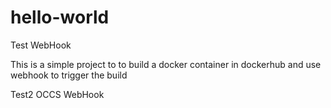 # hello-world 
Test WebHook

This is a simple project to to build a docker container in dockerhub and use webhook to trigger the build


Test2 OCCS WebHook 


